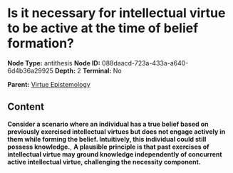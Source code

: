 # Is it necessary for intellectual virtue to be active at the time of belief formation?

**Node Type:** antithesis
**Node ID:** 088daacd-723a-433a-a640-6d4b36a29925
**Depth:** 2
**Terminal:** No

**Parent:** [Virtue Epistemology](virtue-epistemology.md)

## Content

**Consider a scenario where an individual has a true belief based on previously exercised intellectual virtues but does not engage actively in them while forming the belief. Intuitively, this individual could still possess knowledge.**, **A plausible principle is that past exercises of intellectual virtue may ground knowledge independently of concurrent active intellectual virtue, challenging the necessity component.**

